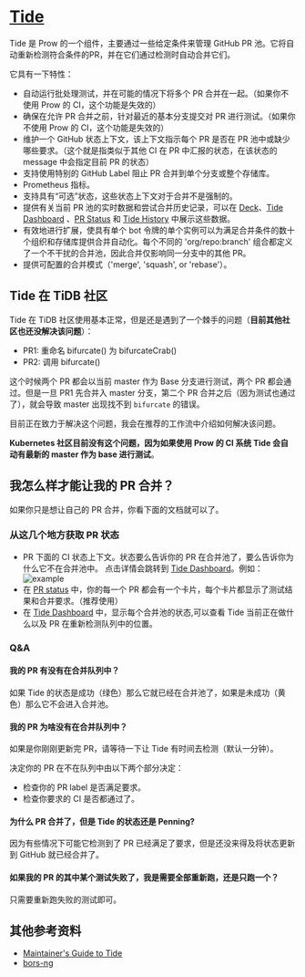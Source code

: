 # [Tide](https://github.com/kubernetes/test-infra/tree/master/prow/tide)

Tide 是 Prow 的一个组件，主要通过一些给定条件来管理 GitHub PR 池。它将自动重新检测符合条件的PR，并在它们通过检测时自动合并它们。

它具有一下特性：
- 自动运行批处理测试，并在可能的情况下将多个 PR 合并在一起。（如果你不使用 Prow 的 CI，这个功能是失效的）
- 确保在允许 PR 合并之前，针对最近的基本分支提交对 PR 进行测试。（如果你不使用 Prow 的 CI，这个功能是失效的）
- 维护一个 GitHub 状态上下文，该上下文指示每个 PR 是否在 PR 池中或缺少哪些要求。（这个就是指类似于其他 CI 在 PR 中汇报的状态，在该状态的 message 中会指定目前 PR 的状态）
- 支持使用特别的 GitHub Label 阻止 PR 合并到单个分支或整个存储库。
- Prometheus 指标。
- 支持具有“可选”状态，这些状态上下文对于合并不是强制的。
- 提供有关当前 PR 池的实时数据和尝试合并历史记录，可以在 [Deck](https://github.com/kubernetes/test-infra/tree/master/prow/cmd/deck)、[Tide Dashboard](https://prow.tidb.io/tide) 、[PR Status](https://prow.tidb.io/pr) 和 [Tide History](https://prow.tidb.io/tide-history) 中展示这些数据。
- 有效地进行扩展，使具有单个 bot 令牌的单个实例可以为满足合并条件的数十个组织和存储库提供合并自动化。每个不同的 'org/repo:branch' 组合都定义了一个不干扰的合并池，因此合并仅影响同一分支中的其他 PR。
- 提供可配置的合并模式（'merge', 'squash', or 'rebase'）。

## Tide 在 TiDB 社区

Tide 在 TiDB 社区使用基本正常，但是还是遇到了一个棘手的问题（**目前其他社区也还没解决该问题**）：

- PR1: 重命名 bifurcate() 为 bifurcateCrab()
- PR2: 调用 bifurcate()
  
这个时候两个 PR 都会以当前 master 作为 Base 分支进行测试，两个 PR 都会通过。但是一旦 PR1 先合并入 master 分支，第二个 PR 合并之后（因为测试也通过了），就会导致 master 出现找不到 `bifurcate` 的错误。

目前正在致力于解决这个问题，我会在推荐的工作流中介绍如何解决该问题。

**Kubernetes 社区目前没有这个问题，因为如果使用 Prow 的 CI 系统 Tide 会自动有最新的 master 作为 base 进行测试**。

## 我怎么样才能让我的 PR 合并？

如果你只是想让自己的 PR 合并，你看下面的文档就可以了。

### 从这几个地方获取 PR 状态

- PR 下面的 CI 状态上下文。状态要么告诉你的 PR 在合并池了，要么告诉你为什么它不在合并池中。 点击详情会跳转到 [Tide Dashboard](https://prow.tidb.io/tide)。例如：![example](https://user-images.githubusercontent.com/29879298/98230629-54037400-1f96-11eb-8a9c-1144905fbbd5.png)
- 在 [PR status](https://prow.tidb.io/pr) 中，你的每一个 PR 都会有一个卡片，每个卡片都显示了测试结果和合并要求。（推荐使用）
- 在 [Tide Dashboard](https://prow.tidb.io/tide) 中，显示每个合并池的状态,可以查看 Tide 当前正在做什么以及 PR 在重新检测队列中的位置。

### Q&A

#### 我的 PR 有没有在合并队列中？

如果 Tide 的状态是成功（绿色）那么它就已经在合并池了，如果是未成功（黄色）那么它不会进入合并池。

#### 我的 PR 为啥没有在合并队列中？

如果是你刚刚更新完 PR，请等待一下让 Tide 有时间去检测（默认一分钟）。

决定你的 PR 在不在队列中由以下两个部分决定：
- 检查你的 PR label 是否满足要求。
- 检查你要求的 CI 是否都通过了。

#### 为什么 PR 合并了，但是 Tide 的状态还是 Penning?

因为有些情况下可能它检测到了 PR 已经满足了要求，但是还没来得及将状态更新到 GitHub 就已经合并了。

#### 如果我的 PR 的其中某个测试失败了，我是需要全部重新跑，还是只跑一个？

只需要重新跑失败的测试即可。

## 其他参考资料
- [Maintainer's Guide to Tide](https://github.com/kubernetes/test-infra/blob/master/prow/cmd/tide/maintainers.md)
- [bors-ng](https://github.com/bors-ng/bors-ng)



